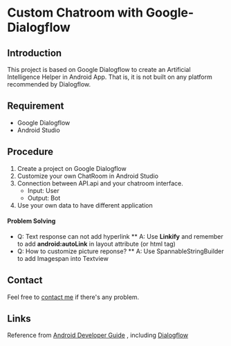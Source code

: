 # Custom Chatroom with Google-Dialogflow

## Introduction
This project is based on Google Dialogflow to create an Artificial Intelligence Helper in Android App. That is, it is not built on any platform recommended by Dialogflow.

## Requirement
* Google Dialogflow
* Android Studio

## Procedure
1. Create a project on Google Dialogflow
2. Customize your own ChatRoom in Android Studio
3. Connection between API.api and your chatroom interface.
    - Input: User
    - Output: Bot 
4. Use your own data to have different application

#### Problem Solving
* Q: Text response can not add hyperlink 
** A: Use **Linkify** and remember to add **android:autoLink** in layout attribute (or html tag)
* Q: How to customize picture reponse? 
** A: Use SpannableStringBuilder to add Imagespan into Textview

## Contact
Feel free to [contact me](jyunyan.lu@gmail.com) if there's any problem.

## Links

Reference from [Android Developer Guide](https://developer.android.com/guide/) , including [Dialogflow](https://dialogflow.com/)
